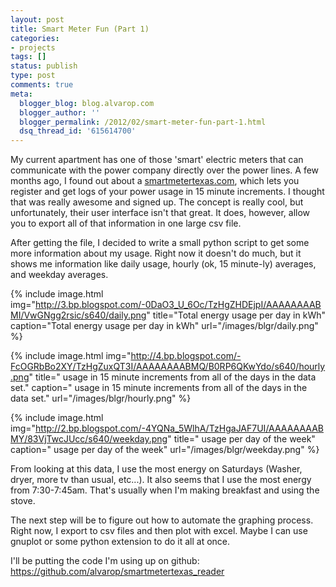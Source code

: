 ```yaml
---
layout: post
title: Smart Meter Fun (Part 1)
categories:
- projects
tags: []
status: publish
type: post
comments: true
meta:
  blogger_blog: blog.alvarop.com
  blogger_author: ''
  blogger_permalink: /2012/02/smart-meter-fun-part-1.html
  dsq_thread_id: '615614700'
---
```

My current apartment has one of those 'smart' electric meters that can communicate with the power company directly over the power lines. A few months ago, I found out about a <a href="http://www.smartmetertexas.com/" target="_blank">smartmetertexas.com</a>, which lets you register and get logs of your power usage in 15 minute increments. I thought that was really awesome and signed up. The concept is really cool, but unfortunately, their user interface isn't that great. It does, however, allow you to export all of that information in one large csv file.

After getting the file, I decided to write a small python script to get some more information about my usage. Right now it doesn't do much, but it shows me information like daily usage, hourly (ok, 15 minute-ly) averages, and weekday averages.

{% include image.html
            img="http://3.bp.blogspot.com/-0DaO3_U_6Oc/TzHgZHDEjpI/AAAAAAAABMI/VwGNgg2rsic/s640/daily.png"
            title="Total energy usage per day in kWh"
            caption="Total energy usage per day in kWh"
            url="/images/blgr/daily.png" %}

{% include image.html
            img="http://4.bp.blogspot.com/-FcOGRbBo2XY/TzHgZuxQT3I/AAAAAAAABMQ/B0RP6QKwYdo/s640/hourly.png"
            title=" usage in 15 minute increments from all of the days in the data set."
            caption=" usage in 15 minute increments from all of the days in the data set."
            url="/images/blgr/hourly.png" %}

{% include image.html
            img="http://2.bp.blogspot.com/-4YQNa_5WlhA/TzHgaJAF7UI/AAAAAAAABMY/83VjTwcJUcc/s640/weekday.png"
            title=" usage per day of the week"
            caption=" usage per day of the week"
            url="/images/blgr/weekday.png" %}

From looking at this data, I use the most energy on Saturdays (Washer, dryer, more tv than usual, etc...). It also seems that I use the most energy from 7:30-7:45am. That's usually when I'm making breakfast and using the stove.

The next step will be to figure out how to automate the graphing process. Right now, I export to csv files and then plot with excel. Maybe I can use gnuplot or some python extension to do it all at once.

I'll be putting the code I'm using up on github: <a href="https://github.com/alvarop/smartmetertexas_reader" target="_blank">https://github.com/alvarop/smartmetertexas_reader</a>


